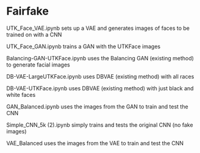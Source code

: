 # Fairfake

UTK_Face_VAE.ipynb sets up a VAE and generates images of faces to be trained on with a CNN

UTK_Face_GAN.ipynb trains a GAN with the UTKFace images

Balancing-GAN-UTKFace.ipynb uses the Balancing GAN (existing method) to generate facial images

DB-VAE-LargeUTKFace.ipynb uses DBVAE (existing method) with all races

DB-VAE-UTKFace.ipynb uses DBVAE (existing method) with just black and white faces

GAN_Balanced.ipynb uses the images from the GAN to train and test the CNN

Simple_CNN_5k (2).ipynb simply trains and tests the original CNN (no fake images)

VAE_Balanced uses the images from the VAE to train and test the CNN
